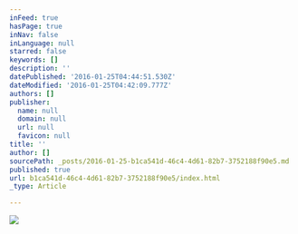 ```yaml
---
inFeed: true
hasPage: true
inNav: false
inLanguage: null
starred: false
keywords: []
description: ''
datePublished: '2016-01-25T04:44:51.530Z'
dateModified: '2016-01-25T04:42:09.777Z'
authors: []
publisher:
  name: null
  domain: null
  url: null
  favicon: null
title: ''
author: []
sourcePath: _posts/2016-01-25-b1ca541d-46c4-4d61-82b7-3752188f90e5.md
published: true
url: b1ca541d-46c4-4d61-82b7-3752188f90e5/index.html
_type: Article

---
```

![](https://the-grid-user-content.s3-us-west-2.amazonaws.com/1a2acd5d-3490-4f71-9acf-346b83e5d7f2.png)
